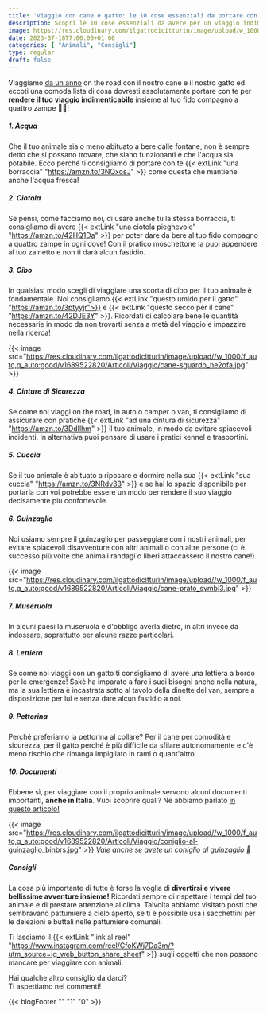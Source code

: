 ```yaml
---
title: 'Viaggio con cane e gatto: le 10 cose essenziali da portare con te!'
description: Scopri le 10 cose essenziali da avere per un viaggio indimenticabile con il tuo animale! Leggi il nostro articolo per pianificare al meglio la tua avventura.
image: https://res.cloudinary.com/ilgattodicitturin/image/upload/w_1000/f_auto,q_auto:good/v1689522826/Articoli/Viaggio/gatto-guinzaglio_sl2l8z.jpg
date: 2023-07-18T7:00:00+01:00
categories: [ "Animali", "Consigli"]
type: regular   
draft: false
---
```


Viaggiamo [da un anno](/blog/un-anno-in-camper-quanto-costa) on the road con il nostro cane e il nostro gatto ed eccoti una comoda lista di cosa dovresti assolutamente portare con te per **rendere il tuo viaggio indimenticabile** insieme al tuo fido compagno a quattro zampe 🐶🐱!

##### 1. Acqua
Che il tuo animale sia o meno abituato a bere dalle fontane, non è sempre detto che si possano trovare, che siano funzionanti e che l'acqua sia potabile.
Ecco perché ti consigliamo di portare con te {{< extLink "una borraccia" "https://amzn.to/3NQxosJ" >}} come questa che mantiene anche l'acqua fresca!

##### 2. Ciotola
Se pensi, come facciamo noi, di usare anche tu la stessa borraccia, ti consigliamo di avere {{< extLink "una ciotola pieghevole" "https://amzn.to/42HQ1Da" >}} per poter dare da bere al tuo fido compagno a quattro zampe in ogni dove! Con il pratico moschettone la puoi appendere al tuo zainetto e non ti darà alcun fastidio. 

##### 3. Cibo
In qualsiasi modo scegli di viaggiare una scorta di cibo per il tuo animale è fondamentale.
Noi consigliamo {{< extLink "questo umido per il gatto" "https://amzn.to/3ptyyjr">}} e {{< extLink "questo secco per il cane" "https://amzn.to/42DJE3Y" >}}. Ricordati di calcolare bene le quantità necessarie in modo da non trovarti senza a metà del viaggio e impazzire nella ricerca!

{{< image src="https://res.cloudinary.com/ilgattodicitturin/image/upload//w_1000/f_auto,q_auto:good/v1689522820/Articoli/Viaggio/cane-sguardo_he2ofa.jpg" >}}

##### 4. Cinture di Sicurezza 
Se come noi viaggi on the road, in auto o camper o van, ti consigliamo di assicurare con pratiche {{< extLink "ad una cintura di sicurezza" "https://amzn.to/3DdIlhm" >}} il tuo animale, in modo da evitare spiacevoli incidenti. In alternativa puoi pensare di usare i pratici kennel e trasportini.

##### 5. Cuccia
Se il tuo animale è abituato a riposare e dormire nella sua {{< extLink "sua cuccia" "https://amzn.to/3NRdv33" >}} e se hai lo spazio disponibile per portarla con voi potrebbe essere un modo per rendere il suo viaggio decisamente più confortevole. 

##### 6. Guinzaglio
Noi usiamo sempre il guinzaglio per passeggiare con i nostri animali, per evitare spiacevoli disavventure con altri animali o con altre persone (ci è successo più volte che animali randagi o liberi attaccassero il nostro cane!).

{{< image src="https://res.cloudinary.com/ilgattodicitturin/image/upload//w_1000/f_auto,q_auto:good/v1689522820/Articoli/Viaggio/cane-prato_symbj3.jpg" >}}

##### 7. Museruola
In alcuni paesi la museruola è d'obbligo averla dietro, in altri invece da indossare, soprattutto per alcune razze particolari. 

##### 8. Lettiera
Se come noi viaggi con un gatto ti consigliamo di avere una lettiera a bordo per le emergenze! Sakè ha imparato a fare i suoi bisogni anche nella natura, ma la sua lettiera è incastrata sotto al tavolo della dinette del van, sempre a disposizione per lui e senza dare alcun fastidio a noi. 

##### 9. Pettorina 
Perché preferiamo la pettorina al collare?
Per il cane per comodità e sicurezza, per il gatto perché è più difficile da sfilare autonomamente e c'è meno rischio che rimanga impigliato in rami o quant'altro.

##### 10. Documenti
Ebbene sì, per viaggiare con il proprio animale servono alcuni documenti importanti, **anche in Italia**. 
Vuoi scoprire quali? 
Ne abbiamo parlato [in questo articolo!](/blog/viaggiare-con-cane-e-gatto-tutto-quello-che-devi-sapere)

{{< image src="https://res.cloudinary.com/ilgattodicitturin/image/upload//w_1000/f_auto,q_auto:good/v1689522820/Articoli/Viaggio/coniglio-al-guinzaglio_binbrs.jpg" >}}
_Vale anche se avete un coniglio al guinzaglio 🐰_

##### Consigli
La cosa più importante di tutte è forse la voglia di **divertirsi e vivere bellissime avventure insieme!**
Ricordati sempre di rispettare i tempi del tuo animale e di prestare attenzione al clima.
Talvolta abbiamo visitato posti che sembravano pattumiere a cielo aperto, se ti è possibile usa i sacchettini per le deiezioni e buttali nelle pattumiere comunali. 

Ti lasciamo il {{< extLink "link al reel" "https://www.instagram.com/reel/CfoKWj7Da3m/?utm_source=ig_web_button_share_sheet" >}} sugli oggetti che non possono mancare per viaggiare con animali. 

Hai qualche altro consiglio da darci?   
Ti aspettiamo nei commenti!

{{< blogFooter "" "1" "0" >}}